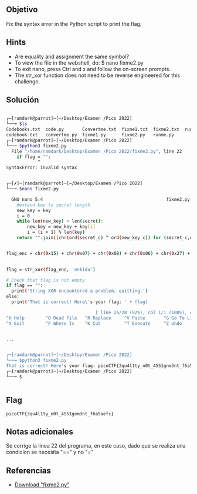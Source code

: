 ## Objetivo
Fix the syntax error in the Python script to print the flag. 

## Hints
+ Are equality and assignment the same symbol?
+ To view the file in the webshell, do: $ nano fixme2.py
+ To exit nano, press Ctrl and x and follow the on-screen prompts.
+ The str_xor function does not need to be reverse engineered for this challenge.


## Solución
``` bash

┌─[ramdark@parrot]─[~/Desktop/Examen /Pico 2022]
└──╼ $ls
Codebooks.txt  code.py       Convertme.txt  fixme1.txt  fixme2.txt  runme.txt
codebook.txt   convertme.py  fixme1.py      fixme2.py   runme.py
┌─[ramdark@parrot]─[~/Desktop/Examen /Pico 2022]
└──╼ $python3 fixme2.py
  File "/home/ramdark/Desktop/Examen /Pico 2022/fixme2.py", line 22
    if flag = "":
            ^
SyntaxError: invalid syntax


┌─[✗]─[ramdark@parrot]─[~/Desktop/Examen /Pico 2022]
└──╼ $nano fixme2.py 

  GNU nano 5.4                                               fixme2.py                                                  I      
    #extend key to secret length
    new_key = key
    i = 0
    while len(new_key) < len(secret):
        new_key = new_key + key[i]
        i = (i + 1) % len(key)        
    return "".join([chr(ord(secret_c) ^ ord(new_key_c)) for (secret_c,new_key_c) in zip(secret,new_key)])


flag_enc = chr(0x15) + chr(0x07) + chr(0x08) + chr(0x06) + chr(0x27) + chr(0x21) + chr(0x23) + chr(0x15) + chr(0x58) + chr(0x1>

  
flag = str_xor(flag_enc, 'enkidu')

# Check that flag is not empty
if flag == "":
  print('String XOR encountered a problem, quitting.')
else:
  print('That is correct! Here\'s your flag: ' + flag)

                                  [ line 26/28 (92%), col 1/1 (100%), char 1028/1030 (99%) ]
^H Help        ^O Read File   ^R Replace     ^V Paste       ^G Go To Line  ^Y Redo        M-6 Copy       ^Q Where Was
^X Exit        ^F Where Is    ^K Cut         ^T Execute     ^Z Undo        M-A Set Mark   M-] To Bracket M-Q Previous


...


┌─[ramdark@parrot]─[~/Desktop/Examen /Pico 2022]
└──╼ $python3 fixme2.py
That is correct! Here's your flag: picoCTF{3qu4l1ty_n0t_4551gnm3nt_f6a5aefc}
┌─[ramdark@parrot]─[~/Desktop/Examen /Pico 2022]
└──╼ $



```

## Flag
``` picoCTF{3qu4l1ty_n0t_4551gnm3nt_f6a5aefc} ```

## Notas adicionales

Se corrige la linea 22 del programa, en este caso, dado que se realiza una condicion se necesita "==" y no "="

## Referencias
+ [Download "fixme2.py"](https://artifacts.picoctf.net/c/38/fixme1.py)